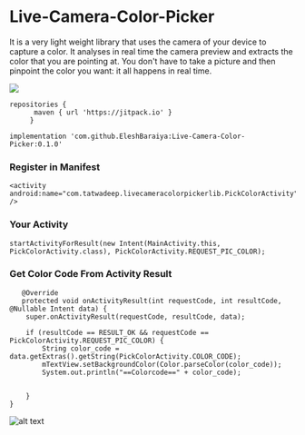 # Live-Camera-Color-Picker
It is a very light weight library that uses the camera of your device to capture a color.
It analyses in real time the camera preview and extracts the color that you are pointing at.
You don't have to take a picture and then pinpoint the color you want: it all happens in real time.

[![](https://jitpack.io/v/EleshBaraiya/Live-Camera-Color-Picker.svg)](https://jitpack.io/#EleshBaraiya/Live-Camera-Color-Picker)

    repositories {	
		  maven { url 'https://jitpack.io' }
		 }

    implementation 'com.github.EleshBaraiya:Live-Camera-Color-Picker:0.1.0'

### Register in Manifest
    <activity android:name="com.tatwadeep.livecameracolorpickerlib.PickColorActivity" />

### Your Activity
    startActivityForResult(new Intent(MainActivity.this, PickColorActivity.class), PickColorActivity.REQUEST_PIC_COLOR);

### Get Color Code From Activity Result
   
       @Override
       protected void onActivityResult(int requestCode, int resultCode, @Nullable Intent data) {
        super.onActivityResult(requestCode, resultCode, data);

        if (resultCode == RESULT_OK && requestCode == PickColorActivity.REQUEST_PIC_COLOR) {
            String color_code = data.getExtras().getString(PickColorActivity.COLOR_CODE);
            mTextView.setBackgroundColor(Color.parseColor(color_code));
            System.out.println("==Colorcode==" + color_code);


        }
    }

 ![alt text](https://github.com/EleshBaraiya/Live-Camera-Color-Picker/blob/master/screenshot.png)
